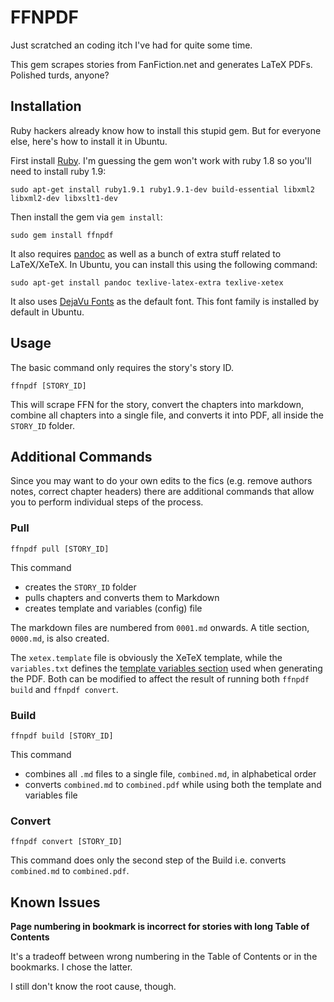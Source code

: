 # FFNPDF

Just scratched an coding itch I've had for quite some time.

This gem scrapes stories from FanFiction.net and generates LaTeX PDFs. Polished turds, anyone?

## Installation

Ruby hackers already know how to install this stupid gem. But for everyone else, here's how to install it in Ubuntu.

First install [Ruby](http://www.ruby-lang.org). I'm guessing the gem won't work with ruby 1.8 so you'll need to install ruby 1.9:

    sudo apt-get install ruby1.9.1 ruby1.9.1-dev build-essential libxml2 libxml2-dev libxslt1-dev
    
Then install the gem via `gem install`:

    sudo gem install ffnpdf

It also requires [pandoc](http://johnmacfarlane.net/pandoc/) as well as a bunch of extra stuff related to LaTeX/XeTeX. In Ubuntu, you can install this using the following command:

    sudo apt-get install pandoc texlive-latex-extra texlive-xetex

It also uses [DejaVu Fonts](http://dejavu-fonts.org/wiki/Main_Page) as the default font. This font family is installed by default in Ubuntu.

## Usage

The basic command only requires the story's story ID.

    ffnpdf [STORY_ID]

This will scrape FFN for the story, convert the chapters into markdown, combine all chapters into a single file, and converts it into PDF, all inside the `STORY_ID` folder.

## Additional Commands

Since you may want to do your own edits to the fics (e.g. remove authors notes, correct chapter headers) there are additional commands that allow you to perform individual steps of the process.

### Pull

    ffnpdf pull [STORY_ID]

This command 

* creates the `STORY_ID` folder
* pulls chapters and converts them to Markdown
* creates template and variables (config) file

The markdown files are numbered from `0001.md` onwards. A title section, `0000.md`, is also created.

The `xetex.template` file is obviously the XeTeX template, while the `variables.txt` defines the [template variables section](http://johnmacfarlane.net/pandoc/README.html#general-writer-options) used when generating the PDF. Both can be modified to affect the result of running both `ffnpdf build` and `ffnpdf convert`.


### Build

    ffnpdf build [STORY_ID]

This command 

* combines all `.md` files to a single file, `combined.md`, in alphabetical order
* converts `combined.md` to `combined.pdf` while using both the template and variables file

### Convert

    ffnpdf convert [STORY_ID]

This command does only the second step of the Build i.e. converts `combined.md` to `combined.pdf`.

## Known Issues

**Page numbering in bookmark is incorrect for stories with long Table of Contents**

It's a tradeoff between wrong numbering in the Table of Contents or in the bookmarks. I chose the latter.

I still don't know the root cause, though.
